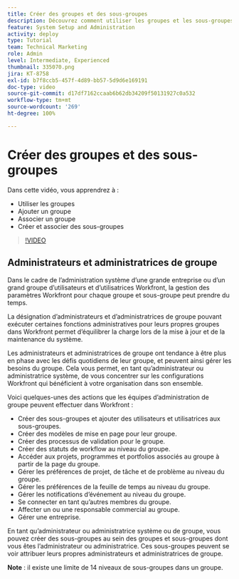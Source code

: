 ```yaml
---
title: Créer des groupes et des sous-groupes
description: Découvrez comment utiliser les groupes et les sous-groupes pour l’organisation des utilisateurs et utilisatrices et l’attribution des autorisations. Découvrez comment créer un groupe et des sous-groupes.
feature: System Setup and Administration
activity: deploy
type: Tutorial
team: Technical Marketing
role: Admin
level: Intermediate, Experienced
thumbnail: 335070.png
jira: KT-8758
exl-id: b7f8ccb5-457f-4d89-bb57-5d9d6e169191
doc-type: video
source-git-commit: d17df7162ccaab6b62db34209f50131927c0a532
workflow-type: tm+mt
source-wordcount: '269'
ht-degree: 100%

---
```


# Créer des groupes et des sous-groupes

Dans cette vidéo, vous apprendrez à :

* Utiliser les groupes
* Ajouter un groupe
* Associer un groupe
* Créer et associer des sous-groupes

>[!VIDEO](https://video.tv.adobe.com/v/335070/?quality=12&learn=on&enablevpops)

## Administrateurs et administratrices de groupe

Dans le cadre de l’administration système d’une grande entreprise ou d’un grand groupe d’utilisateurs et d’utilisatrices Workfront, la gestion des paramètres Workfront pour chaque groupe et sous-groupe peut prendre du temps.

La désignation d’administrateurs et d’administratrices de groupe pouvant exécuter certaines fonctions administratives pour leurs propres groupes dans Workfront permet d’équilibrer la charge lors de la mise à jour et de la maintenance du système.

Les administrateurs et administratrices de groupe ont tendance à être plus en phase avec les défis quotidiens de leur groupe, et peuvent ainsi gérer les besoins du groupe. Cela vous permet, en tant qu’administrateur ou administratrice système, de vous concentrer sur les configurations Workfront qui bénéficient à votre organisation dans son ensemble.

Voici quelques-unes des actions que les équipes d’administration de groupe peuvent effectuer dans Workfront :

* Créer des sous-groupes et ajouter des utilisateurs et utilisatrices aux sous-groupes.
* Créer des modèles de mise en page pour leur groupe.
* Créer des processus de validation pour le groupe.
* Créer des statuts de workflow au niveau du groupe.
* Accéder aux projets, programmes et portfolios associés au groupe à partir de la page du groupe.
* Gérer les préférences de projet, de tâche et de problème au niveau du groupe.
* Gérer les préférences de la feuille de temps au niveau du groupe.
* Gérer les notifications d’événement au niveau du groupe.
* Se connecter en tant qu’autres membres du groupe.
* Affecter un ou une responsable commercial au groupe.
* Gérer une entreprise.

En tant qu’administrateur ou administratrice système ou de groupe, vous pouvez créer des sous-groupes au sein des groupes et sous-groupes dont vous êtes l’administrateur ou administratrice. Ces sous-groupes peuvent se voir attribuer leurs propres administrateurs et administratrices de groupe.

**Note** : il existe une limite de 14 niveaux de sous-groupes dans un groupe.
